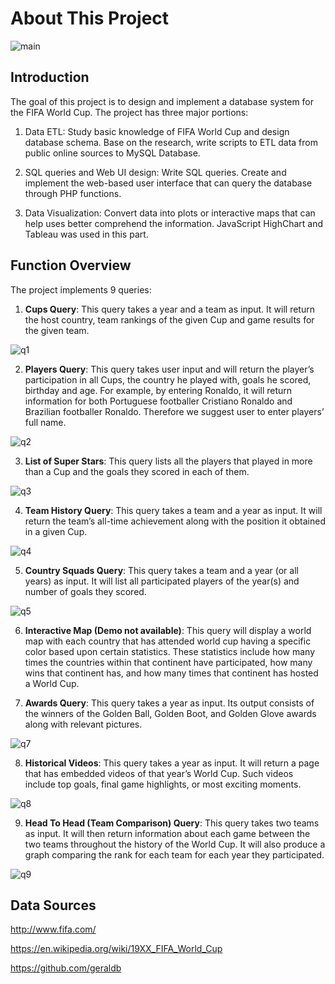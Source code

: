 # About This Project

![main](https://cloud.githubusercontent.com/assets/16885033/18914489/59df5a44-855b-11e6-896f-af1e714b1b4a.gif)

## Introduction

The goal of this project is to design and implement a database system for the FIFA World Cup. The project has three major portions:

1. Data ETL: Study basic knowledge of FIFA World Cup and design database schema. Base on the research, write scripts to ETL data from public online sources to MySQL Database.

2. SQL queries and Web UI design: Write SQL queries. Create and implement the web-based user interface that can query the database through PHP functions.

3. Data Visualization: Convert data into plots or interactive maps that can help uses better comprehend the information. JavaScript HighChart and Tableau was used in this part.

## Function Overview

The project implements 9 queries:

1. **Cups Query**: This query takes a year and a team as input. It will return the host country, team rankings of the given Cup and game results for the given team.

![q1](https://cloud.githubusercontent.com/assets/16885033/18914491/5d02b658-855b-11e6-837c-3dd29c16a21d.gif)

2. **Players Query**: This query takes user input and will return the player’s participation in all Cups, the country he played with, goals he scored, birthday and age. For example, by entering Ronaldo, it will return information for both Portuguese footballer Cristiano Ronaldo and Brazilian footballer Ronaldo. Therefore we suggest user to enter players’ full name.

![q2](https://cloud.githubusercontent.com/assets/16885033/18914492/5e53da5a-855b-11e6-9ba0-5709bcbf6a51.gif)

3. **List of Super Stars**: This query lists all the players that played in more than a Cup and the goals they scored in each of them.

![q3](https://cloud.githubusercontent.com/assets/16885033/18914493/5fa66f6c-855b-11e6-96ab-a0a84a27c18a.gif)

4. **Team History Query**: This query takes a team and a year as input. It will return the team’s all-time achievement along with the position it obtained in a given Cup.

![q4](https://cloud.githubusercontent.com/assets/16885033/18914495/62ceeb4c-855b-11e6-88d8-99574b735a10.gif)

5. **Country Squads Query**: This query takes a team and a year (or all years) as input. It will list all participated players of the year(s) and number of goals they scored.

![q5](https://cloud.githubusercontent.com/assets/16885033/18914498/64d6a56a-855b-11e6-9810-d5c9c36bc6ea.gif)

6. **Interactive Map (Demo not available)**: This query will display a world map with each country that has attended world cup having a specific color based upon certain statistics. These statistics include how many times the countries within that continent have participated, how many wins that continent has, and how many times that continent has hosted a World Cup.

7. **Awards Query**: This query takes a year as input. Its output consists of the winners of the Golden Ball, Golden Boot, and Golden Glove awards along with relevant pictures.

![q7](https://cloud.githubusercontent.com/assets/16885033/18914501/67758f66-855b-11e6-8f96-094cbe22563f.gif)

8. **Historical Videos**: This query takes a year as input. It will return a page that has embedded videos of that year’s World Cup. Such videos include top goals, final game highlights, or most exciting moments.

![q8](https://cloud.githubusercontent.com/assets/16885033/18914504/694741d6-855b-11e6-875c-8b1219fe43c8.gif)

9. **Head To Head (Team Comparison) Query**: This query takes two teams as input. It will then return information about each game between the two teams throughout the history of the World Cup. It will also produce a graph comparing the rank for each team for each year they participated.

![q9](https://cloud.githubusercontent.com/assets/16885033/18914510/6b82146c-855b-11e6-86f4-c3e0e2b9a37a.gif)

## Data Sources
http://www.fifa.com/ 

https://en.wikipedia.org/wiki/19XX_FIFA_World_Cup 

https://github.com/geraldb
